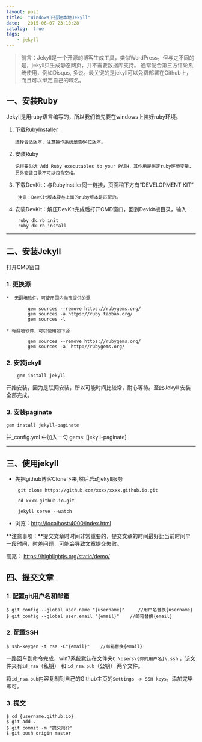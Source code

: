 ```yaml
---
layout: post
title:  "Windows下搭建本地Jekyll"
date:   2015-06-07 23:10:28
catalog:  true
tags:
    - jekyll
---
```



>  前言：Jekyll是一个开源的博客生成工具，类似WordPress。但与之不同的是，jekyll只生成静态网页，并不需要数据库支持。
>  通常配合第三方评论系统使用，例如Disqus, 多说。最关键的是jekyll可以免费部署在Github上，而且可以绑定自己的域名。

## 一、安装Ruby

Jekyll是用ruby语言编写的，所以我们首先要在windows上装好ruby环境。

1.  下载[RubyInstaller](http://rubyinstaller.org/downloads/)
	
		选择合适版本，注意操作系统是否64位版本。

2.  安装Ruby

		记得要勾选 Add Ruby executables to your PATH，其作用是绑定ruby环境变量，另外安装目录不可以包含空格。

3. 下载DevKit：与RubyInstller同一链接，页面稍下方有“DEVELOPMENT KIT”
	
		注意：DevKit版本要与上面的ruby版本是匹配的。

4. 安装DevKit：解压DevKit完成后打开CMD窗口，回到Devkit根目录，输入：

		ruby dk.rb init
		ruby dk.rb install
	    

---
		
##  二、安装Jekyll

打开CMD窗口

### 1. 更换源

	*  无翻墙软件，可使用国内淘宝提供的源
	
			gem sources --remove https://rubygems.org/
			gem sources -a https://ruby.taobao.org/
			gem sources -l
		
	* 有翻墙软件，可以使用如下源
	
			gem sources --remove https://rubygems.org/
			gem sources -a  http://rubygems.org/
		

### 2.  安装jekyll

		gem install jekyll
		
开始安装，因为是联网安装，所以可能时间比较常，耐心等待。至此Jekyll 安装全部完成。

### 3. 安装paginate
	gem install jekyll-paginate

并_config.yml 中加入一句 gems: [jekyll-paginate]

---

## 三、使用jekyll

*  先把github博客Clone下来,然后启动jekyll服务

		git clone https://github.com/xxxx/xxxx.github.io.git
		
		cd xxxx.github.io.git
		
		jekyll serve --watch
		
*  浏览：[http://localhost:4000/index.html](http://localhost:4000/index.html)

**注意事项：**提交文章时时间非常重要的，提交文章的时间最好比当前时间早一段时间，时差问题，可能会导致文章提交失败。
  
高亮： <https://highlightjs.org/static/demo/>

## 四、提交文章

### 1. 配置git用户名和邮箱

	$ git config --global user.name "{username}"     //用户名替换{username}
	$ git config --global user.email "{email}"    //邮箱替换{email}

### 2. 配置SSH

	$ ssh-keygen -t rsa -C"{email}"    //邮箱替换{email}

一路回车到命令完成，win7系统默认在文件夹`C:\Users\{你的用户名}\.ssh` ，该文件夹有`id_rsa`（私钥） 和 `id_rsa.pub`（公钥） 两个文件。 

将`id_rsa.pub`内容复制到自己的Github主页的`Settings -> SSH keys`，添加完毕即可。

### 3. 提交

	$ cd {username.github.io}
	$ git add .
	$ git commit -m "提交简介"
	$ git push origin master

